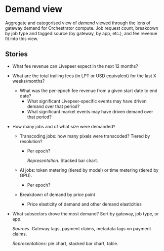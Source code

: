 # Demand view

Aggregate and categorised view of *demand* viewed through the lens of gateway demand for Orchestrator compute. Job request count, breakdown by job type and tagged source (by gateway, by app, etc.), and fee revenue fit into this view.

## Stories

* What fee revenue can Livepeer expect in the next 12 months?

* What are the total trailing fees (in LPT or USD equivalent) for the last X weeks/months?

  * What was the per-epoch fee revenue from a given start date to end date?
    * What significant Livepeer-specific events may have driven demand over that period?
    * What significant market events may have driven demand over that period?

* How many jobs and of what size were demanded?
  * Transcoding jobs: how many pixels were transcoded? Tiered by resolution?
  
    * Per epoch?
  
      *Representation.* Stacked bar chart.
  
  * AI jobs: token metering (tiered by model) or time metering (tiered by GPU).
  
    * Per epoch?
  
  * Breakdown of demand by price point
  
    * Price elasticity of demand and other demand elasticities
  
* What subsectors drove the most demand? Sort by gateway, job type, or app.
  
  *Sources.* Gateway tags, payment claims, metadata tags on payment claims.
  
  *Representations:* pie chart, stacked bar chart, table.


